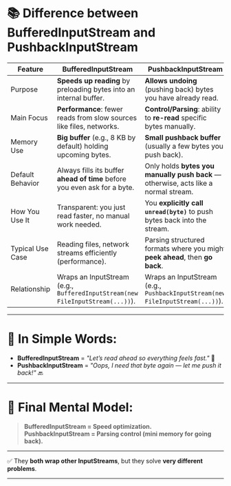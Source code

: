 # 📚 Difference between BufferedInputStream and PushbackInputStream

| Feature                   | BufferedInputStream                           | PushbackInputStream                          |
|----------------------------|-----------------------------------------------|----------------------------------------------|
| Purpose                    | **Speeds up reading** by preloading bytes into an internal buffer. | **Allows undoing** (pushing back) bytes you have already read. |
| Main Focus                 | **Performance**: fewer reads from slow sources like files, networks. | **Control/Parsing**: ability to **re-read** specific bytes manually. |
| Memory Use                 | **Big buffer** (e.g., 8 KB by default) holding upcoming bytes. | **Small pushback buffer** (usually a few bytes you push back). |
| Default Behavior           | Always fills its buffer **ahead of time** before you even ask for a byte. | Only holds **bytes you manually push back** — otherwise, acts like a normal stream. |
| How You Use It             | Transparent: you just read faster, no manual work needed. | You **explicitly call `unread(byte)`** to push bytes back into the stream. |
| Typical Use Case           | Reading files, network streams efficiently (performance). | Parsing structured formats where you might **peek ahead**, then **go back**. |
| Relationship               | Wraps an InputStream (e.g., `BufferedInputStream(new FileInputStream(...))`). | Wraps an InputStream (e.g., `PushbackInputStream(new FileInputStream(...))`). |

---

# 🎯 In Simple Words:

- **BufferedInputStream** = *"Let’s read ahead so everything feels fast."* 🚀
- **PushbackInputStream** = *"Oops, I need that byte again — let me push it back!"* 🔙

---

# 🧠 Final Mental Model:
> **BufferedInputStream = Speed optimization.**  
> **PushbackInputStream = Parsing control (mini memory for going back).**

---

✅ They **both wrap other InputStreams**, but they solve **very different problems**.

---
